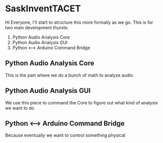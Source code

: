 # SaskInventTACET
Hi Everyone, I'll start to structure this more formally as we go.
This is for two main development thursts:
1. Python Audio Analysis Core
2. Python Audio Analysis GUI
3. Python <--> Arduino Command Bridge

## Python Audio Analysis Core
This is the part where we do a bunch of math to analyze audio
## Python Audio Analysis GUI
We use this piece to command the Core to figure out what kind of analysis we want to do
## Python <--> Arduino Command Bridge
Because eventually we want to control something physical
